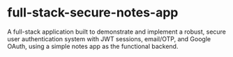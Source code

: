 # full-stack-secure-notes-app
A full-stack application built to demonstrate and implement a robust, secure user authentication system with JWT sessions, email/OTP, and Google OAuth, using a simple notes app as the functional backend.
